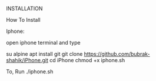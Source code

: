 INSTALLATION

How To Install

Iphone:

open iphone terminal and type

su
alpine
apt install git
git clone https://github.com/bubrak-shahik/iPhone.git
cd iPhone
chmod +x iphone.sh

To, Run
./iphone.sh
